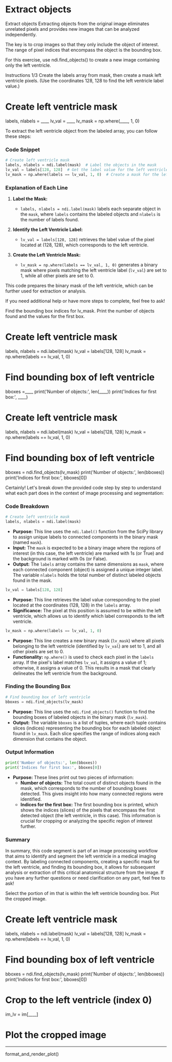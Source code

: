 # Extract objects

Extract objects
Extracting objects from the original image eliminates unrelated pixels and provides new images that can be analyzed independently.

The key is to crop images so that they only include the object of interest. The range of pixel indices that encompass the object is the bounding box.

For this exercise, use ndi.find_objects() to create a new image containing only the left ventricle.

Instructions 1/3
Create the labels array from mask, then create a mask left ventricle pixels. (Use the coordinates 128, 128 to find the left ventricle label value.)

# Create left ventricle mask
labels, nlabels = ____
lv_val = ____
lv_mask = np.where(____, 1, 0)

To extract the left ventricle object from the labeled array, you can follow these steps:

### Code Snippet

```python
# Create left ventricle mask
labels, nlabels = ndi.label(mask)  # Label the objects in the mask
lv_val = labels[128, 128]  # Get the label value for the left ventricle at the center pixel
lv_mask = np.where(labels == lv_val, 1, 0)  # Create a mask for the left ventricle
```

### Explanation of Each Line

1. **Label the Mask:**
   - `labels, nlabels = ndi.label(mask)` labels each separate object in the `mask`, where `labels` contains the labeled objects and `nlabels` is the number of labels found.

2. **Identify the Left Ventricle Label:**
   - `lv_val = labels[128, 128]` retrieves the label value of the pixel located at (128, 128), which corresponds to the left ventricle.

3. **Create the Left Ventricle Mask:**
   - `lv_mask = np.where(labels == lv_val, 1, 0)` generates a binary mask where pixels matching the left ventricle label (`lv_val`) are set to 1, while all other pixels are set to 0.

This code prepares the binary mask of the left ventricle, which can be further used for extraction or analysis. 

If you need additional help or have more steps to complete, feel free to ask!


Find the bounding box indices for lv_mask. Print the number of objects found and the values for the first box.

# Create left ventricle mask
labels, nlabels = ndi.label(mask)
lv_val = labels[128, 128]
lv_mask = np.where(labels == lv_val, 1, 0)

# Find bounding box of left ventricle
bboxes =____
print('Number of objects:', len(____))
print('Indices for first box:', ____)


# Create left ventricle mask
labels, nlabels = ndi.label(mask)
lv_val = labels[128, 128]
lv_mask = np.where(labels == lv_val, 1, 0)

# Find bounding box of left ventricle
bboxes = ndi.find_objects(lv_mask)
print('Number of objects:', len(bboxes))
print('Indices for first box:', bboxes[0])

Certainly! Let's break down the provided code step by step to understand what each part does in the context of image processing and segmentation:

### Code Breakdown

```python
# Create left ventricle mask
labels, nlabels = ndi.label(mask)
```
- **Purpose:** This line uses the `ndi.label()` function from the SciPy library to assign unique labels to connected components in the binary mask (named `mask`).
- **Input:** The `mask` is expected to be a binary image where the regions of interest (in this case, the left ventricle) are marked with 1s (or True) and the background is marked with 0s (or False).
- **Output:** The `labels` array contains the same dimensions as `mask`, where each connected component (object) is assigned a unique integer label. The variable `nlabels` holds the total number of distinct labeled objects found in the mask.

```python
lv_val = labels[128, 128]
```
- **Purpose:** This line retrieves the label value corresponding to the pixel located at the coordinates (128, 128) in the `labels` array.
- **Significance:** The pixel at this position is assumed to be within the left ventricle, which allows us to identify which label corresponds to the left ventricle.

```python
lv_mask = np.where(labels == lv_val, 1, 0)
```
- **Purpose:** This line creates a new binary mask (`lv_mask`) where all pixels belonging to the left ventricle (identified by `lv_val`) are set to 1, and all other pixels are set to 0.
- **Functionality:** `np.where()` is used to check each pixel in the `labels` array. If the pixel's label matches `lv_val`, it assigns a value of 1; otherwise, it assigns a value of 0. This results in a mask that clearly delineates the left ventricle from the background.

### Finding the Bounding Box

```python
# Find bounding box of left ventricle
bboxes = ndi.find_objects(lv_mask)
```
- **Purpose:** This line uses the `ndi.find_objects()` function to find the bounding boxes of labeled objects in the binary mask (`lv_mask`).
- **Output:** The variable `bboxes` is a list of tuples, where each tuple contains slices (indices) representing the bounding box for each labeled object found in `lv_mask`. Each slice specifies the range of indices along each dimension that contains the object.

### Output Information

```python
print('Number of objects:', len(bboxes))
print('Indices for first box:', bboxes[0])
```
- **Purpose:** These lines print out two pieces of information:
  - **Number of objects:** The total count of distinct objects found in the mask, which corresponds to the number of bounding boxes detected. This gives insight into how many connected regions were identified.
  - **Indices for the first box:** The first bounding box is printed, which shows the indices (slices) of the pixels that encompass the first detected object (the left ventricle, in this case). This information is crucial for cropping or analyzing the specific region of interest further.

### Summary
In summary, this code segment is part of an image processing workflow that aims to identify and segment the left ventricle in a medical imaging context. By labeling connected components, creating a specific mask for the left ventricle, and finding its bounding box, it allows for subsequent analysis or extraction of this critical anatomical structure from the image. If you have any further questions or need clarification on any part, feel free to ask!


Select the portion of im that is within the left ventricle bounding box.
Plot the cropped image.

# Create left ventricle mask
labels, nlabels = ndi.label(mask)
lv_val = labels[128, 128]
lv_mask = np.where(labels == lv_val, 1, 0)

# Find bounding box of left ventricle
bboxes = ndi.find_objects(lv_mask)
print('Number of objects:', len(bboxes))
print('Indices for first box:', bboxes[0])

# Crop to the left ventricle (index 0)
im_lv = im[____]

# Plot the cropped image
____
format_and_render_plot()